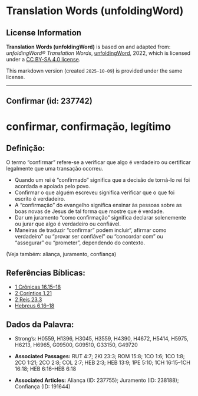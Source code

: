 # Translation Words (unfoldingWord)

## License Information

**Translation Words (unfoldingWord)** is based on and adapted from: _unfoldingWord® Translation Words_, [unfoldingWord](https://unfoldingword.org/utw), 2022, which is licensed under a [CC BY-SA 4.0 license](https://creativecommons.org/licenses/by-sa/4.0/legalcode.en).

This markdown version (created `2025-10-09`) is provided under the same license.



--------------------------------

## Confirmar (id: 237742)

confirmar, confirmação, legítimo
================================

Definição:
----------

O termo “confirmar” refere\-se a verificar que algo é verdadeiro ou certificar legalmente que uma transação ocorreu.

* Quando um rei é “confirmado” significa que a decisão de torná\-lo rei foi acordada e apoiada pelo povo.
* Confirmar o que alguém escreveu significa verificar que o que foi escrito é verdadeiro.
* A “confirmação” do evangelho significa ensinar às pessoas sobre as boas novas de Jesus de tal forma que mostre que é verdade.
* Dar um juramento “como confirmação” significa declarar solenemente ou jurar que algo é verdadeiro ou confiável.
* Maneiras de traduzir “confirmar” podem incluir“, afirmar como verdadeiro” ou “provar ser confiável” ou “concordar com” ou “assegurar” ou “prometer”, dependendo do contexto.

(Veja também: aliança, juramento, confiança)

Referências Bíblicas:
---------------------

* [1 Crônicas 16\.15–18](https://ref.ly/1Chr16:15-1Chr16:18)
* [2 Coríntios 1\.21](https://ref.ly/2Cor1:21)
* [2 Reis 23\.3](https://ref.ly/2Kgs23:3)
* [Hebreus 6\.16–18](https://ref.ly/Heb6:16-Heb6:18)

Dados da Palavra:
-----------------

* Strong’s: H0559, H1396, H3045, H3559, H4390, H4672, H5414, H5975, H6213, H6965, G09500, G09510, G33150, G49720

* **Associated Passages:** RUT 4:7; 2KI 23:3; ROM 15:8; 1CO 1:6; 1CO 1:8; 2CO 1:21; 2CO 2:8; COL 2:7; HEB 2:3; HEB 13:9; 1PE 5:10; 1CH 16:15–1CH 16:18; HEB 6:16–HEB 6:18
* **Associated Articles:** Aliança (ID: 237755); Juramento (ID: 238188); Confiança (ID: 191644)

